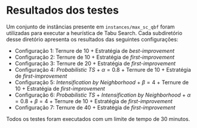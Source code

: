 # Resultados dos testes

Um conjunto de instâncias presente em `instances/max_sc_qbf` foram utilizadas para executar a heurística de Tabu Search. Cada subdiretório desse diretório apresenta os resultados das seguintes configurações:

- Configuração 1: Ternure de 10 + Estratégia de *best-improvement*
- Configuração 2: Ternure de 10 + Estratégia de *first-improvement*
- Configuração 3: Ternure de 20 + Estratégia de *first-improvement*
- Configuração 4: *Probabilistic TS* + $\alpha = 0.8$ + Ternure de 10 + Estratégia de *first-improvement*
- Configuração 5: *Intensification by Neighborhood* + $\beta = 4$ + Ternure de 10 + Estratégia de *first-improvement*
- Configuração 6: *Probabilistic TS* + *Intensification by Neighborhood* + $\alpha = 0.8$ + $\beta = 4$ + Ternure de 10 + Estratégia de *first-improvement*
- Configuração 7: Ternure de 40 + Estratégia de *first-improvement*

Todos os testes foram executados com um limite de tempo de 30 minutos.